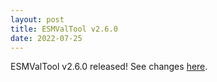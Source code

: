 ```yaml
---
layout: post
title: ESMValTool v2.6.0
date: 2022-07-25
---
```


ESMValTool v2.6.0 released! See changes [here](https://docs.esmvaltool.org/en/latest/changelog.html#v2-6-0).
